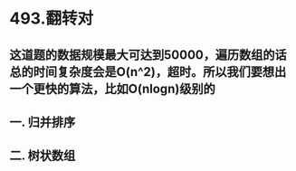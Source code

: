# 493.翻转对

## 这道题的数据规模最大可达到50000，遍历数组的话总的时间复杂度会是O(n^2)，超时。所以我们要想出一个更快的算法，比如O(nlogn)级别的

## 一. 归并排序

## 二. 树状数组
